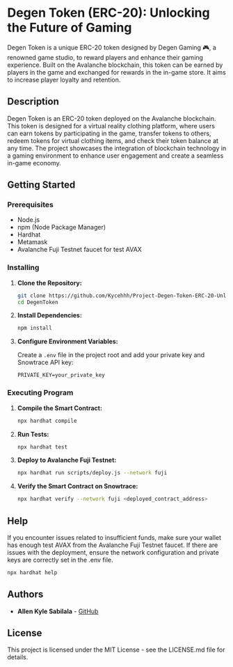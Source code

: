 # Degen Token (ERC-20): Unlocking the Future of Gaming

Degen Token is a unique ERC-20 token designed by Degen Gaming 🎮, a renowned game studio, to reward players and enhance their gaming experience. Built on the Avalanche blockchain, this token can be earned by players in the game and exchanged for rewards in the in-game store. It aims to increase player loyalty and retention.

## Description

Degen Token is an ERC-20 token deployed on the Avalanche blockchain. This token is designed for a virtual reality clothing platform, where users can earn tokens by participating in the game, transfer tokens to others, redeem tokens for virtual clothing items, and check their token balance at any time. The project showcases the integration of blockchain technology in a gaming environment to enhance user engagement and create a seamless in-game economy.

## Getting Started

### Prerequisites

- Node.js
- npm (Node Package Manager)
- Hardhat
- Metamask
- Avalanche Fuji Testnet faucet for test AVAX

### Installing

1. **Clone the Repository:**

   ```bash
   git clone https://github.com/Kycehhh/Project-Degen-Token-ERC-20-Unlocking-the-Future-of-Gaming.git
   cd DegenToken
   ```

2. **Install Dependencies:**

   ```bash
   npm install
   ```

3. **Configure Environment Variables:**

   Create a `.env` file in the project root and add your private key and Snowtrace API key:

   ```plaintext
   PRIVATE_KEY=your_private_key
   ```

### Executing Program

1. **Compile the Smart Contract:**

   ```bash
   npx hardhat compile
   ```

2. **Run Tests:**

   ```bash
   npx hardhat test
   ```

3. **Deploy to Avalanche Fuji Testnet:**

   ```bash
   npx hardhat run scripts/deploy.js --network fuji
   ```

4. **Verify the Smart Contract on Snowtrace:**

   ```bash
   npx hardhat verify --network fuji <deployed_contract_address>
   ```

## Help

If you encounter issues related to insufficient funds, make sure your wallet has enough test AVAX from the Avalanche Fuji Testnet faucet. If there are issues with the deployment, ensure the network configuration and private keys are correctly set in the .env file.

```bash
npx hardhat help
```

## Authors

- **Allen Kyle Sabilala** - [GitHub](https://github.com/Kycehhh)

## License

This project is licensed under the MIT License - see the LICENSE.md file for details.






